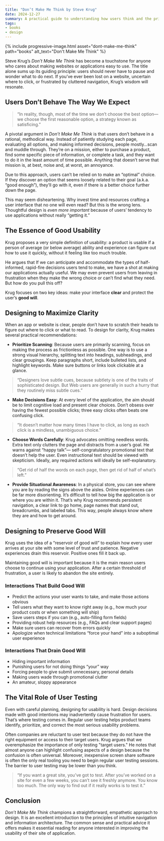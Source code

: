 ```yaml
---
title: "Don’t Make Me Think by Steve Krug"
date: 2024-12-27
summary: A practical guide to understanding how users think and the principles of intuitive design
tags:
- books
- design
---
```


{%
 include progressive-image.html
 asset="dont-make-me-think"
 path="books"
 alt_text="Don't Make Me Think"
%}

Steve Krug’s _Don’t Make Me Think_ has become a touchstone for anyone who cares about making websites or applications easy to use. The title alone sums up its guiding principle: users should never have to pause and wonder what to do next. If you’ve ever been lost on a website, uncertain where to click, or frustrated by cluttered navigation, Krug’s wisdom will resonate.

## Users Don’t Behave The Way We Expect

> “In reality, though, most of the time we don’t choose the best option—we choose the first reasonable option, a strategy known as satisficing.”

A pivotal argument in _Don’t Make Me Think_ is that users don’t behave in a rational, methodical way. Instead of patiently studying each page, evaluating all options, and making informed decisions, people mostly…scan and muddle through. They’re on a mission, either to purchase a product, find some specific piece of information, or complete a task, and they want to do it in the least amount of time possible. Anything that doesn’t serve that mission is, at best, noise and, at worst, an annoyance.

Due to this approach, users can’t be relied on to make an “optimal” choice. If they discover an option that seems loosely related to their goal (a.k.a. “good enough”), they’ll go with it, even if there is a better choice further down the page.

This may seem disheartening. Why invest time and resources crafting a user interface that no one will even read? But this is the wrong lens. Thoughtful design is _even more important_ because of users’ tendency to use applications without really “getting it.”

## The Essence of Good Usability

Krug proposes a very simple definition of usability: a product is usable if a person of average (or below average) ability and experience can figure out how to use it quickly, without it feeling like too much trouble.

He argues that If we can anticipate and accommodate the types of half-informed, rapid-fire decisions users tend to make, we have a shot at making our applications actually useful. We may even prevent users from leaving in frustration when they make the wrong choice or can’t find what they need. But how do you pull this off?

Krug focuses on two key ideas: make your interface **clear** and protect the user’s **good will**.

## Designing to Maximize Clarity

When an app or website is clear, people don’t have to scratch their heads to figure out where to click or what to read. To design for clarity, Krug makes several practical recommendations:

- **Prioritize Scanning**: Because users are primarily scanning, focus on making the process as frictionless as possible. One way is to use a strong visual hierarchy, splitting text into headings, subheadings, and clear groupings. Keep paragraphs short, include bulleted lists, and highlight keywords. Make sure buttons or links look clickable at a glance.

> “Designers love subtle cues, because subtlety is one of the traits of sophisticated design. But Web users are generally in such a hurry that they routinely miss subtle cues.”

- **Make Decisions Easy**: At every level of the application, the aim should be to limit cognitive load and present clear choices. Don’t obsess over having the fewest possible clicks; three easy clicks often beats one confusing click.

> “It doesn’t matter how many times I have to click, as long as each click is a mindless, unambiguous choice.”

- **Choose Words Carefully**: Krug advocates omitting needless words. Extra text only clutters the page and distracts from a user’s goal. He warns against “happy talk”— self-congratulatory promotional text that doesn’t help the user. Even instructional text should be viewed with skepticism. Ideally, any required actions will ideally be self-explanatory.

> “Get rid of half the words on each page, then get rid of half of what’s left.”

- **Provide Situational Awareness**: In a physical store, you can see where you are by reading the signs above the aisles. Online experiences can be far more disorienting. It’s difficult to tell how big the application is or where you are within it. That’s why Krug recommends persistent navigation, a clear link to go home, page names that stand out, breadcrumbs, and labeled tabs. This way, people always know where they are and how to get around.

## Designing to Preserve Good Will

Krug uses the idea of a “reservoir of good will” to explain how every user arrives at your site with some level of trust and patience. Negative experiences drain this reservoir. Positive ones fill it back up.

Maintaining good will is important because it is the main reason users choose to continue using your application. After a certain threshold of frustration, a user is likely to abandon the site entirely.

### Interactions That Build Good Will
- Predict the actions your user wants to take, and make those actions obvious
- Tell users what they want to know right away (e.g., how much your product costs or when something will ship)
- Save users steps if you can (e.g., auto-filling form fields)
- Providing robust help resources (e.g., FAQs and clear support pages)
- Make sure users can recover from errors quickly
- Apologize when technical limitations “force your hand” into a suboptimal user experience

### Interactions That Drain Good Will
- Hiding important information
- Punishing users for not doing things “your” way
- Forcing people to give submit unnecessary, personal details
- Making users wade through promotional clutter
- An amateur, sloppy appearance

## The Vital Role of User Testing

Even with careful planning, designing for usability is hard. Design decisions made with good intentions may inadvertently cause frustration for users. That’s where testing comes in. Regular user testing helps product teams identify, prioritize, and correct the most serious usability problems.

Often companies are reluctant to user test because they do not have the right equipment or access to their target users. Krug argues that we overemphasize the importance of only testing "target users." He notes that almost anyone can highlight confusing aspects of a design because the confusion is often universal. Moreover, inexpensive screen share software is often the only real tooling you need to begin regular user testing sessions. The barrier to user testing may be lower than you think.

> “If you want a great site, you’ve got to test. After you’ve worked on a site for even a few weeks, you can’t see it freshly anymore. You know too much. The only way to find out if it really works is to test it.”

## Conclusion

_Don’t Make Me Think_ champions a straightforward, empathetic approach to design. It is an excellent introduction to the principles of intuitive navigation and information architecture. The common sense and practical advice it offers makes it essential reading for anyone interested in improving the usability of their site of application.
